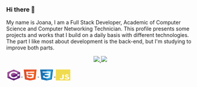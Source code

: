 ### Hi there 👋

My name is Joana, I am a Full Stack Developer, Academic of Computer Science and Computer Networking Technician.  This profile presents some projects and works that I build on a daily basis with different technologies. The part I like most about development is the back-end, but I'm studying to improve both parts.

<!--![Anurag's GitHub stats](https://github-readme-stats.vercel.app/api?username=joanamelo13&theme=synthwave&show_icons=true)
![Anurag's GitHub stats](https://github-readme-stats.vercel.app/api/top-langs/?username=joanamelo13&layout=compact&langs_count=7&theme=synthwave)-->
<div align="center">
  <a href="https://github.com/joanamelo13">
  <img height="180em" src="https://github-readme-stats.vercel.app/api?username=joanamelo13&show_icons=true&theme=synthwave&include_all_commits=true&count_private=true"/>
  <img height="180em" src="https://github-readme-stats.vercel.app/api/top-langs/?username=joanamelo13&layout=compact&langs_count=7&theme=synthwave"/>
</div>
  
<div style="display: inline_block"><br>
  <img align="center" alt="Joana-Csharp" height="30" width="40" src="https://raw.githubusercontent.com/devicons/devicon/master/icons/csharp/csharp-original.svg">
  <img align="center" alt="Joana-HTML" height="30" width="40" src="https://raw.githubusercontent.com/devicons/devicon/master/icons/html5/html5-original.svg">
  <img align="center" alt="Joana-CSS" height="30" width="40" src="https://raw.githubusercontent.com/devicons/devicon/master/icons/css3/css3-original.svg">
  <img align="center" alt="Joana-Js" height="30" width="40" src="https://raw.githubusercontent.com/devicons/devicon/master/icons/javascript/javascript-plain.svg">
</div>
<!--<div align="center">
  <a href="https://github.com/joanamelo13">
  <img height="180em" src="https://github.com/rafaballerini/rafaballerini/blob/output/github-contribution-grid-snake.svg"/>
</div>-->
<!--
**joanamelo13/joanamelo13** is a ✨ _special_ ✨ repository because its `README.md` (this file) appears on your GitHub profile.

Here are some ideas to get you started:

- 🔭 I’m currently working on ...
- 🌱 I’m currently learning ...
- 👯 I’m looking to collaborate on ...
- 🤔 I’m looking for help with ...
- 💬 Ask me about ...
- 📫 How to reach me: ...
- 😄 Pronouns: ...
- ⚡ Fun fact: ...
![Snake animation](https://github.com/joanamelo13/joanamelo13/blob/output/github-contribution-grid-snake.svg)
-->
